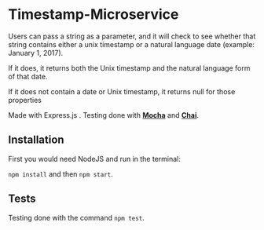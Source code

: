# Timestamp-Microservice

Users can pass a string as a parameter, and it will check to see whether that string contains either a unix timestamp or a natural language date (example: January 1, 2017).

If it does, it returns both the Unix timestamp and the natural language form of that date.

If it does not contain a date or Unix timestamp, it returns null for those properties

Made with Express.js . Testing done with [**Mocha**](https://mochajs.org/) and [**Chai**](http://chaijs.com/).

## Installation
First you would need NodeJS and run in the terminal:

`npm install` and then `npm start`.

## Tests
Testing done with the command `npm test`.

